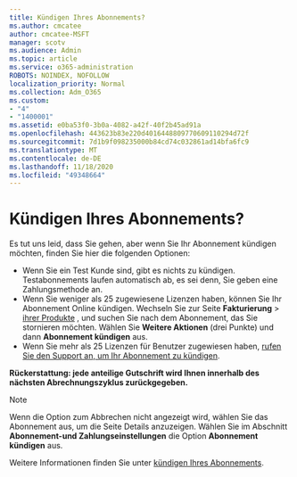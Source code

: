 ```yaml
---
title: Kündigen Ihres Abonnements?
ms.author: cmcatee
author: cmcatee-MSFT
manager: scotv
ms.audience: Admin
ms.topic: article
ms.service: o365-administration
ROBOTS: NOINDEX, NOFOLLOW
localization_priority: Normal
ms.collection: Adm_O365
ms.custom:
- "4"
- "1400001"
ms.assetid: e0ba53f0-3b0a-4082-a42f-40f2b45ad91a
ms.openlocfilehash: 443623b83e220d4016448809770609110294d72f
ms.sourcegitcommit: 7d1b9f098235000b84cd74c032861ad14bfa6fc9
ms.translationtype: MT
ms.contentlocale: de-DE
ms.lasthandoff: 11/18/2020
ms.locfileid: "49348664"
---
```

# <a name="canceling-your-subscription"></a>Kündigen Ihres Abonnements?

Es tut uns leid, dass Sie gehen, aber wenn Sie Ihr Abonnement kündigen möchten, finden Sie hier die folgenden Optionen:
  
- Wenn Sie ein Test Kunde sind, gibt es nichts zu kündigen. Testabonnements laufen automatisch ab, es sei denn, Sie geben eine Zahlungsmethode an.
- Wenn Sie weniger als 25 zugewiesene Lizenzen haben, können Sie Ihr Abonnement Online kündigen. Wechseln Sie zur Seite **Fakturierung** \> [ihrer Produkte](https://go.microsoft.com/fwlink/p/?linkid=842054) , und suchen Sie nach dem Abonnement, das Sie stornieren möchten. Wählen Sie **Weitere Aktionen** (drei Punkte) und dann **Abonnement kündigen** aus.
- Wenn Sie mehr als 25 Lizenzen für Benutzer zugewiesen haben, [rufen Sie den Support an, um Ihr Abonnement zu kündigen](https://docs.microsoft.com/microsoft-365/admin/contact-support-for-business-products?view=o365-worldwide).
  
**Rückerstattung: jede anteilige Gutschrift wird Ihnen innerhalb des nächsten Abrechnungszyklus zurückgegeben.**

> [!NOTE]
> Wenn die Option zum Abbrechen nicht angezeigt wird, wählen Sie das Abonnement aus, um die Seite Details anzuzeigen. Wählen Sie im Abschnitt **Abonnement-und Zahlungseinstellungen** die Option **Abonnement kündigen** aus.

Weitere Informationen finden Sie unter [kündigen Ihres Abonnements](https://docs.microsoft.com/microsoft-365/commerce/subscriptions/cancel-your-subscription).